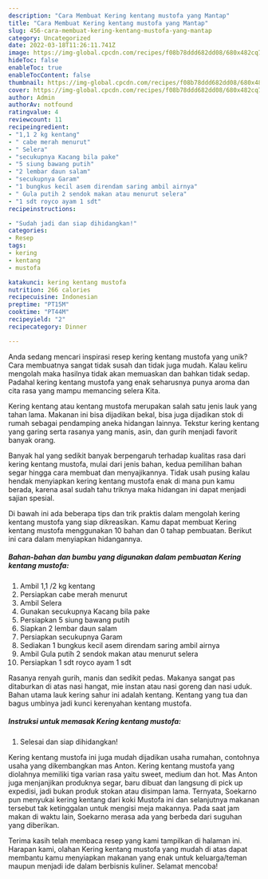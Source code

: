 ```yaml
---
description: "Cara Membuat Kering kentang mustofa yang Mantap"
title: "Cara Membuat Kering kentang mustofa yang Mantap"
slug: 456-cara-membuat-kering-kentang-mustofa-yang-mantap
category: Uncategorized
date: 2022-03-18T11:26:11.741Z
image: https://img-global.cpcdn.com/recipes/f08b78ddd682dd08/680x482cq70/kering-kentang-mustofa-foto-resep-utama.jpg
hideToc: false
enableToc: true
enableTocContent: false
thumbnail: https://img-global.cpcdn.com/recipes/f08b78ddd682dd08/680x482cq70/kering-kentang-mustofa-foto-resep-utama.jpg
cover: https://img-global.cpcdn.com/recipes/f08b78ddd682dd08/680x482cq70/kering-kentang-mustofa-foto-resep-utama.jpg
author: Admin
authorAv: notfound
ratingvalue: 4
reviewcount: 11
recipeingredient:
- "1,1 2 kg kentang"
- " cabe merah menurut"
- " Selera"
- "secukupnya Kacang bila pake"
- "5 siung bawang putih"
- "2 lembar daun salam"
- "secukupnya Garam"
- "1 bungkus kecil asem direndam saring ambil airnya"
- " Gula putih 2 sendok makan atau menurut selera"
- "1 sdt royco ayam 1 sdt"
recipeinstructions:

- "Sudah jadi dan siap dihidangkan!"
categories:
- Resep
tags:
- kering
- kentang
- mustofa

katakunci: kering kentang mustofa 
nutrition: 266 calories
recipecuisine: Indonesian
preptime: "PT15M"
cooktime: "PT44M"
recipeyield: "2"
recipecategory: Dinner

---
```





Anda sedang mencari inspirasi resep kering kentang mustofa yang unik? Cara membuatnya sangat tidak susah dan tidak juga mudah. Kalau keliru mengolah maka hasilnya tidak akan memuaskan dan bahkan tidak sedap. Padahal kering kentang mustofa yang enak seharusnya punya aroma dan cita rasa yang mampu memancing selera Kita.





Kering kentang atau kentang mustofa merupakan salah satu jenis lauk yang tahan lama. Makanan ini bisa dijadikan bekal, bisa juga dijadikan stok di rumah sebagai pendamping aneka hidangan lainnya. Tekstur kering kentang yang garing serta rasanya yang manis, asin, dan gurih menjadi favorit banyak orang.

Banyak hal yang sedikit banyak berpengaruh terhadap kualitas rasa dari kering kentang mustofa, mulai dari jenis bahan, kedua pemilihan bahan segar hingga cara membuat dan menyajikannya. Tidak usah pusing kalau hendak menyiapkan kering kentang mustofa enak di mana pun kamu berada, karena asal sudah tahu triknya maka hidangan ini dapat menjadi sajian spesial.






Di bawah ini ada beberapa tips dan trik praktis dalam mengolah kering kentang mustofa yang siap dikreasikan. Kamu dapat membuat Kering kentang mustofa menggunakan 10 bahan dan 0 tahap pembuatan. Berikut ini cara dalam menyiapkan hidangannya.

<!--inarticleads1-->

##### Bahan-bahan dan bumbu yang digunakan dalam pembuatan Kering kentang mustofa:

1. Ambil 1,1 /2 kg kentang
1. Persiapkan  cabe merah menurut
1. Ambil  Selera
1. Gunakan secukupnya Kacang bila pake
1. Persiapkan 5 siung bawang putih
1. Siapkan 2 lembar daun salam
1. Persiapkan secukupnya Garam
1. Sediakan 1 bungkus kecil asem direndam saring ambil airnya
1. Ambil  Gula putih 2 sendok makan atau menurut selera
1. Persiapkan 1 sdt royco ayam 1 sdt


Rasanya renyah gurih, manis dan sedikit pedas. Makanya sangat pas ditaburkan di atas nasi hangat, mie instan atau nasi goreng dan nasi uduk. Bahan utama lauk kering sahur ini adalah kentang. Kentang yang tua dan bagus umbinya jadi kunci kerenyahan kentang mustofa. 

<!--inarticleads2-->

##### Instruksi untuk memasak Kering kentang mustofa:


1. Selesai dan siap dihidangkan!

Kering kentang mustofa ini juga mudah dijadikan usaha rumahan, contohnya usaha yang dikembangkan mas Anton. Kering kentang mustofa yang diolahnya memiliki tiga varian rasa yaitu sweet, medium dan hot. Mas Anton juga menjanjikan produknya segar, baru dibuat dan langsung di pick up expedisi, jadi bukan produk stokan atau disimpan lama. Ternyata, Soekarno pun menyukai kering kentang dari koki Mustofa ini dan selanjutnya makanan tersebut tak ketinggalan untuk mengisi meja makannya. Pada saat jam makan di waktu lain, Soekarno merasa ada yang berbeda dari suguhan yang diberikan. 

Terima kasih telah membaca resep yang kami tampilkan di halaman ini. Harapan kami, olahan Kering kentang mustofa yang mudah di atas dapat membantu kamu menyiapkan makanan yang enak untuk keluarga/teman maupun menjadi ide dalam berbisnis kuliner. Selamat mencoba!
